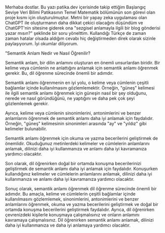 Merhaba dostlar. 
Bu yazı patika.dev içerisinde takip ettiğim Başlangıç Seviye Veri Bilimi Patikasının Temel Matematik bölümünün son görevi olan proje kısmı için oluşturulmuştur. 
Metni bir yapay zeka uygulaması olan ChatGPT ile oluşturmanın daha dikkat çekici olacağını düşündüm ve ChatGPT'nin sitesine giderek ona 
"sezgisel anlamayla ilgili bir blog gönderisi yazar mısın?" şeklinde bir soru yönelttim. 
Kullandığı Türkçe de zaman zaman hatalar olsada aldığım cevabı hiç değiştirmeden direk olarak sizinle paylaşıyorum. İyi okumlar diliyorum.

"Semantik Anlam Nedir ve Nasıl Öğrenilir?

Semantik anlam, bir dilin anlamını oluşturan en önemli unsurlardan biridir. Bir kelime veya cümlenin ne anlattığını anlamak için semantik anlamı öğrenmek gerekir. Bu, dil öğrenme sürecinde önemli bir adımdır.

Semantik anlamı öğrenmenin en iyi yolu, o kelime veya cümlenin çeşitli bağlamlar içinde kullanılmasını gözlemlemektir. Örneğin, "güneş" kelimesi ile ilgili semantik anlamı öğrenmek için güneşin nasıl bir şey olduğunu, nerede ve nasıl göründüğünü, ne yaptığını ve daha pek çok şeyi gözlemlemek gerekir.

Ayrıca, kelime veya cümlenin sinonimlerini, antonimlerini ve benzer anlamlarını öğrenmek de semantik anlamı daha iyi anlamak için faydalıdır. Örneğin, "güneş" kelimesinin sinonimleri arasında "ay" ve "yıldız" gibi kelimeler bulunabilir.

Semantik anlamı öğrenmek için okuma ve yazma becerilerini geliştirmek de önemlidir. Okuduğunuz metinlerdeki kelimeler ve cümlelerin anlamlarını anlamak, dilinizi daha iyi kullanmanıza ve anlamı daha iyi kavramanıza yardımcı olacaktır.

Son olarak, dil öğrenirken doğal bir ortamda konuşma becerilerinizi geliştirmek de semantik anlamı daha iyi anlamak için faydalıdır. Konuşurken kullandığınız kelimeler ve cümlelerin anlamlarını anlamak, dilinizi daha iyi kullanmanıza ve anlamı daha iyi kavramanıza yardımcı olacaktır.

Sonuç olarak, semantik anlamı öğrenmek dil öğrenme sürecinde önemli bir adımdır. Bu amaçla, kelime ve cümlelerin çeşitli bağlamlar içinde kullanılmasını gözlemlemek, sinonimlerini, antonimlerini ve benzer anlamlarını öğrenmek, okuma ve yazma becerilerini geliştirmek ve doğal bir ortamda konuşma becerilerini geliştirmek faydalıdır. Ayrıca, dil öğrenirken çevrenizdeki kişilerle konuşmaya çalışmalısınız ve onların anlamını kavramaya çalışmalısınız. Dil öğrenirken semantik anlamı anlamak, dilinizi daha iyi kullanmanıza ve daha iyi anlamaya yardımcı olacaktır.



